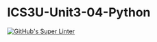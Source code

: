# ICS3U-Unit3-04-Python

[![GitHub's Super Linter](https://github.com/Michael-Zagon/ICS3U-Unit3-04-Python/workflows/GitHub's%20Super%20Linter/badge.svg)](https://github.com/Michael-Zagon/ICS3U-Unit3-04-Python/actions)
